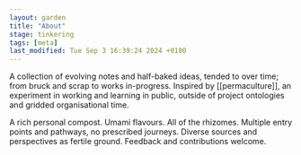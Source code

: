 ```yaml
---  
layout: garden
title: "About"
stage: tinkering
tags: [meta]
last_modified: Tue Sep 3 16:39:24 2024 +0100
---
```


A collection of evolving notes and half-baked ideas, tended to over time; from bruck and scrap to works in-progress. Inspired by [[permaculture]], an experiment in working and learning in public, outside of project ontologies and gridded organisational time.

A rich personal compost. Umami flavours. All of the rhizomes. Multiple entry points and pathways, no prescribed journeys. Diverse sources and perspectives as fertile ground. Feedback and contributions welcome.